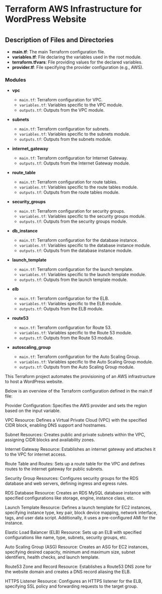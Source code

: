 <h1> Terraform AWS Infrastructure for WordPress Website <h1>

<h1>

## Description of Files and Directories

- **main.tf**: The main Terraform configuration file.
- **variables.tf**: File declaring the variables used in the root module.
- **terraform.tfvars**: File providing values for the declared variables.
- **provider.tf**: File specifying the provider configuration (e.g., AWS).

### Modules

- **vpc**
  - `main.tf`: Terraform configuration for VPC.
  - `variables.tf`: Variables specific to the VPC module.
  - `outputs.tf`: Outputs from the VPC module.

- **subnets**
  - `main.tf`: Terraform configuration for subnets.
  - `variables.tf`: Variables specific to the subnets module.
  - `outputs.tf`: Outputs from the subnets module.

- **internet_gateway**
  - `main.tf`: Terraform configuration for Internet Gateway.
  - `outputs.tf`: Outputs from the Internet Gateway module.

- **route_table**
  - `main.tf`: Terraform configuration for route tables.
  - `variables.tf`: Variables specific to the route tables module.
  - `outputs.tf`: Outputs from the route tables module.

- **security_groups**
  - `main.tf`: Terraform configuration for security groups.
  - `variables.tf`: Variables specific to the security groups module.
  - `outputs.tf`: Outputs from the security groups module.

- **db_instance**
  - `main.tf`: Terraform configuration for the database instance.
  - `variables.tf`: Variables specific to the database instance module.
  - `outputs.tf`: Outputs from the database instance module.

- **launch_template**
  - `main.tf`: Terraform configuration for the launch template.
  - `variables.tf`: Variables specific to the launch template module.
  - `outputs.tf`: Outputs from the launch template module.

- **elb**
  - `main.tf`: Terraform configuration for the ELB.
  - `variables.tf`: Variables specific to the ELB module.
  - `outputs.tf`: Outputs from the ELB module.

- **route53**
  - `main.tf`: Terraform configuration for Route 53.
  - `variables.tf`: Variables specific to the Route 53 module.
  - `outputs.tf`: Outputs from the Route 53 module.

- **autoscaling_group**
  - `main.tf`: Terraform configuration for the Auto Scaling Group.
  - `variables.tf`: Variables specific to the Auto Scaling Group module.
  - `outputs.tf`: Outputs from the Auto Scaling Group module.

</h2>

This Terraform project automates the provisioning of an AWS infrastructure to host a WordPress website. 

Below is an overview of the Terraform configuration defined in the main.tf file:

Provider Configuration: Specifies the AWS provider and sets the region based on the input variable.

VPC Resource: Defines a Virtual Private Cloud (VPC) with the specified CIDR block, enabling DNS support and hostnames.

Subnet Resources: Creates public and private subnets within the VPC, assigning CIDR blocks and availability zones.

Internet Gateway Resource: Establishes an internet gateway and attaches it to the VPC for internet access.

Route Table and Routes: Sets up a route table for the VPC and defines routes to the internet gateway for public subnets.

Security Group Resources: Configures security groups for the RDS database and web servers, defining ingress and egress rules.

RDS Database Resource: Creates an RDS MySQL database instance with specified configurations like storage, engine, instance class, etc.

Launch Template Resource: Defines a launch template for EC2 instances, specifying instance type, key pair, block device mapping, network interface, tags, and user data script. Additionally, it uses a pre-configured AMI for the instance.

Elastic Load Balancer (ELB) Resource: Sets up an ELB with specified configurations like name, type, subnets, security groups, etc.

Auto Scaling Group (ASG) Resource: Creates an ASG for EC2 instances, specifying desired capacity, minimum and maximum size, subnet identifiers, health checks, and launch template.

Route53 Zone and Record Resource: Establishes a Route53 DNS zone for the website domain and creates a DNS record aliasing the ELB.

HTTPS Listener Resource: Configures an HTTPS listener for the ELB, specifying SSL policy and forwarding requests to the target group.
